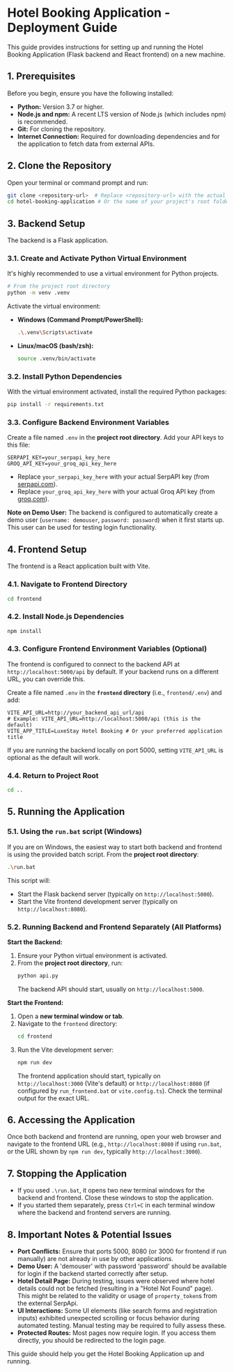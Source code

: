 # Hotel Booking Application - Deployment Guide

This guide provides instructions for setting up and running the Hotel Booking Application (Flask backend and React frontend) on a new machine.

## 1. Prerequisites

Before you begin, ensure you have the following installed:

- **Python:** Version 3.7 or higher.
- **Node.js and npm:** A recent LTS version of Node.js (which includes npm) is recommended.
- **Git:** For cloning the repository.
- **Internet Connection:** Required for downloading dependencies and for the application to fetch data from external APIs.

## 2. Clone the Repository

Open your terminal or command prompt and run:
```bash
git clone <repository-url>  # Replace <repository-url> with the actual URL of the repository
cd hotel-booking-application # Or the name of your project's root folder
```

## 3. Backend Setup

The backend is a Flask application.

### 3.1. Create and Activate Python Virtual Environment
It's highly recommended to use a virtual environment for Python projects.

```bash
# From the project root directory
python -m venv .venv
```

Activate the virtual environment:
-   **Windows (Command Prompt/PowerShell):**
    ```bash
    .\.venv\Scripts\activate
    ```
-   **Linux/macOS (bash/zsh):**
    ```bash
    source .venv/bin/activate
    ```

### 3.2. Install Python Dependencies
With the virtual environment activated, install the required Python packages:

```bash
pip install -r requirements.txt
```

### 3.3. Configure Backend Environment Variables
Create a file named `.env` in the **project root directory**. Add your API keys to this file:

```env
SERPAPI_KEY=your_serpapi_key_here
GROQ_API_KEY=your_groq_api_key_here
```
- Replace `your_serpapi_key_here` with your actual SerpAPI key (from [serpapi.com](https://serpapi.com)).
- Replace `your_groq_api_key_here` with your actual Groq API key (from [groq.com](https://groq.com)).

**Note on Demo User:** The backend is configured to automatically create a demo user (`username: demouser`, `password: password`) when it first starts up. This user can be used for testing login functionality.

## 4. Frontend Setup

The frontend is a React application built with Vite.

### 4.1. Navigate to Frontend Directory
```bash
cd frontend
```

### 4.2. Install Node.js Dependencies
```bash
npm install
```

### 4.3. Configure Frontend Environment Variables (Optional)
The frontend is configured to connect to the backend API at `http://localhost:5000/api` by default. If your backend runs on a different URL, you can override this.

Create a file named `.env` in the **`frontend` directory** (i.e., `frontend/.env`) and add:
```env
VITE_API_URL=http://your_backend_api_url/api 
# Example: VITE_API_URL=http://localhost:5000/api (this is the default)
VITE_APP_TITLE=LuxeStay Hotel Booking # Or your preferred application title
```
If you are running the backend locally on port 5000, setting `VITE_API_URL` is optional as the default will work.

### 4.4. Return to Project Root
```bash
cd .. 
```

## 5. Running the Application

### 5.1. Using the `run.bat` script (Windows)
If you are on Windows, the easiest way to start both backend and frontend is using the provided batch script. From the **project root directory**:
```bash
.\run.bat
```
This script will:
- Start the Flask backend server (typically on `http://localhost:5000`).
- Start the Vite frontend development server (typically on `http://localhost:8080`).

### 5.2. Running Backend and Frontend Separately (All Platforms)

**Start the Backend:**
1.  Ensure your Python virtual environment is activated.
2.  From the **project root directory**, run:
    ```bash
    python api.py
    ```
    The backend API should start, usually on `http://localhost:5000`.

**Start the Frontend:**
1.  Open a **new terminal window or tab**.
2.  Navigate to the `frontend` directory:
    ```bash
    cd frontend
    ```
3.  Run the Vite development server:
    ```bash
    npm run dev
    ```
    The frontend application should start, typically on `http://localhost:3000` (Vite's default) or `http://localhost:8080` (if configured by `run_frontend.bat` or `vite.config.ts`). Check the terminal output for the exact URL.

## 6. Accessing the Application

Once both backend and frontend are running, open your web browser and navigate to the frontend URL (e.g., `http://localhost:8080` if using `run.bat`, or the URL shown by `npm run dev`, typically `http://localhost:3000`).

## 7. Stopping the Application

- If you used `.\run.bat`, it opens two new terminal windows for the backend and frontend. Close these windows to stop the application.
- If you started them separately, press `Ctrl+C` in each terminal window where the backend and frontend servers are running.

## 8. Important Notes & Potential Issues

- **Port Conflicts:** Ensure that ports 5000, 8080 (or 3000 for frontend if run manually) are not already in use by other applications.
- **Demo User:** A 'demouser' with password 'password' should be available for login if the backend started correctly after setup.
- **Hotel Detail Page:** During testing, issues were observed where hotel details could not be fetched (resulting in a "Hotel Not Found" page). This might be related to the validity or usage of `property_token`s from the external SerpApi.
- **UI Interactions:** Some UI elements (like search forms and registration inputs) exhibited unexpected scrolling or focus behavior during automated testing. Manual testing may be required to fully assess these.
- **Protected Routes:** Most pages now require login. If you access them directly, you should be redirected to the login page.

This guide should help you get the Hotel Booking Application up and running.

